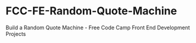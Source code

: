 # FCC-FE-Random-Quote-Machine
Build a Random Quote Machine - Free Code Camp Front End Development Projects
